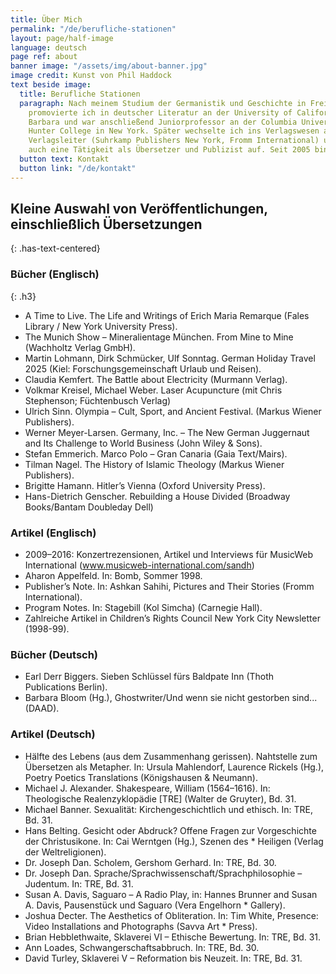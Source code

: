 ```yaml
---
title: Über Mich
permalink: "/de/berufliche-stationen"
layout: page/half-image
language: deutsch
page ref: about
banner image: "/assets/img/about-banner.jpg"
image credit: Kunst von Phil Haddock
text beside image:
  title: Berufliche Stationen
  paragraph: Nach meinem Studium der Germanistik und Geschichte in Freiburg i. Br.
    promovierte ich in deutscher Literatur an der University of California, Santa
    Barbara und war anschließend Juniorprofessor an der Columbia University und am
    Hunter College in New York. Später wechselte ich ins Verlagswesen als Lektor und
    Verlagsleiter (Suhrkamp Publishers New York, Fromm International) und nahm dann
    auch eine Tätigkeit als Übersetzer und Publizist auf. Seit 2005 bin ich selbständig.
  button text: Kontakt
  button link: "/de/kontakt"
---
```


## Kleine Auswahl von Veröffentlichungen, einschließlich Übersetzungen
{: .has-text-centered}

### Bücher (Englisch)
{: .h3}

* A Time to Live. The Life and Writings of Erich Maria Remarque (Fales Library / New York University Press).
* The Munich Show – Mineralientage München. From Mine to Mine (Wachholtz Verlag GmbH).
* Martin Lohmann, Dirk Schmücker, Ulf Sonntag. German Holiday Travel 2025 (Kiel: Forschungsgemeinschaft Urlaub und Reisen).
* Claudia Kemfert. The Battle about Electricity (Murmann Verlag).
* Volkmar Kreisel, Michael Weber. Laser Acupuncture (mit Chris Stephenson; Füchtenbusch Verlag)
* Ulrich Sinn. Olympia – Cult, Sport, and Ancient Festival. (Markus Wiener Publishers).
* Werner Meyer-Larsen. Germany, Inc. – The New German Juggernaut and Its Challenge to World Business (John Wiley & Sons).
* Stefan Emmerich. Marco Polo – Gran Canaria (Gaia Text/Mairs).
* Tilman Nagel. The History of Islamic Theology (Markus Wiener Publishers).
* Brigitte Hamann. Hitler’s Vienna (Oxford University Press).
* Hans-Dietrich Genscher. Rebuilding a House Divided (Broadway Books/Bantam Doubleday Dell)

### Artikel (Englisch)

* 2009–2016: Konzertrezensionen, Artikel und Interviews für MusicWeb International (www.musicweb-international.com/sandh)
* Aharon Appelfeld. In: Bomb, Sommer 1998.
* Publisher’s Note. In: Ashkan Sahihi, Pictures and Their Stories (Fromm International).
* Program Notes. In: Stagebill (Kol Simcha) (Carnegie Hall).
* Zahlreiche Artikel in Children’s Rights Council New York City Newsletter (1998-99).

### Bücher (Deutsch)

* Earl Derr Biggers. Sieben Schlüssel fürs Baldpate Inn (Thoth Publications Berlin).
* Barbara Bloom (Hg.), Ghostwriter/Und wenn sie nicht gestorben sind... (DAAD).

### Artikel (Deutsch)

* Hälfte des Lebens (aus dem Zusammenhang gerissen). Nahtstelle zum Übersetzen als Metapher. In: Ursula Mahlendorf, Laurence Rickels (Hg.), Poetry Poetics Translations (Königshausen & Neumann).
* Michael J. Alexander. Shakespeare, William (1564–1616). In: Theologische Realenzyklopädie [TRE] (Walter de Gruyter), Bd. 31.
* Michael Banner. Sexualität: Kirchengeschichtlich und ethisch. In: TRE, Bd. 31.
* Hans Belting. Gesicht oder Abdruck? Offene Fragen zur Vorgeschichte der Christusikone. In: Cai Werntgen (Hg.), Szenen des * Heiligen (Verlag der Weltreligionen).
* Dr. Joseph Dan. Scholem, Gershom Gerhard. In: TRE, Bd. 30.
* Dr. Joseph Dan. Sprache/Sprachwissenschaft/Sprachphilosophie – Judentum. In: TRE, Bd. 31.
* Susan A. Davis, Saguaro – A Radio Play, in: Hannes Brunner and Susan A. Davis, Pausenstück und Saguaro (Vera Engelhorn * Gallery).
* Joshua Decter. The Aesthetics of Obliteration. In: Tim White, Presence: Video Installations and Photographs (Savva Art * Press).
* Brian Hebblethwaite, Sklaverei VI – Ethische Bewertung. In: TRE, Bd. 31.
* Ann Loades, Schwangerschaftsabbruch. In: TRE, Bd. 30.
* David Turley, Sklaverei V – Reformation bis Neuzeit. In: TRE, Bd. 31.
